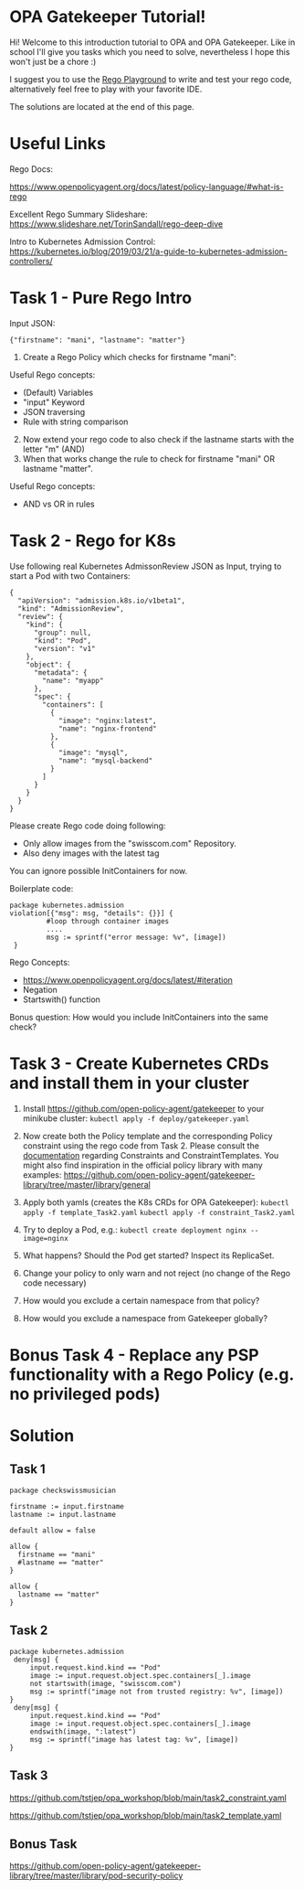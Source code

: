 # OPA Gatekeeper Tutorial!

Hi! Welcome to this introduction tutorial to OPA and OPA Gatekeeper.
Like in school I'll give you tasks which you need to solve, nevertheless I hope this won't just be a chore :)

I suggest you to use the [Rego Playground](https://play.openpolicyagent.org/) to write and test your rego code, alternatively feel free to play with your favorite IDE.

The solutions are located at the end of this page.

# Useful Links
Rego Docs:

https://www.openpolicyagent.org/docs/latest/policy-language/#what-is-rego

Excellent Rego Summary Slideshare:
https://www.slideshare.net/TorinSandall/rego-deep-dive

Intro to Kubernetes Admission Control:
https://kubernetes.io/blog/2019/03/21/a-guide-to-kubernetes-admission-controllers/

# Task 1 - Pure Rego Intro
Input JSON:

    {"firstname": "mani", "lastname": "matter"}

 1. Create a Rego Policy which checks for firstname "mani":

Useful Rego concepts: 

 - (Default) Variables
 - "input" Keyword
 - JSON traversing
 - Rule with string comparison

2. Now extend your rego code to also check if the lastname starts with the letter "m" (AND)
3. When that works change the rule to check for firstname "mani" OR lastname "matter".

Useful Rego concepts: 

 - AND vs OR in rules

# Task 2 - Rego for K8s
Use following real Kubernetes AdmissonReview JSON as Input, trying to start a Pod with two Containers:

    {
      "apiVersion": "admission.k8s.io/v1beta1",
      "kind": "AdmissionReview",
      "review": {
        "kind": {
          "group": null,
          "kind": "Pod",
          "version": "v1"
        },
        "object": {
          "metadata": {
            "name": "myapp"
          },
          "spec": {
            "containers": [
              {
                "image": "nginx:latest",
                "name": "nginx-frontend"
              },
              {
                "image": "mysql",
                "name": "mysql-backend"
              }
            ]
          }
        }
      }
    }

Please create Rego code doing following: 
 - Only allow images from the "swisscom.com" Repository.
 - Also deny images with the latest tag
 
You can ignore possible InitContainers for now.

Boilerplate code:

    package kubernetes.admission
    violation[{"msg": msg, "details": {}}] {
             #loop through container images
             ....
             msg := sprintf("error message: %v", [image])
     }

Rego Concepts:

 - https://www.openpolicyagent.org/docs/latest/#iteration
 - Negation
 - Startswith() function

Bonus question:
How would you include InitContainers into the same check?

# Task 3 - Create Kubernetes CRDs and install them in your cluster
 1. Install https://github.com/open-policy-agent/gatekeeper to your minikube cluster:
 `kubectl apply -f deploy/gatekeeper.yaml`


 2. Now create both the Policy template and the corresponding Policy constraint using the rego code from Task 2. 
Please consult the [documentation](https://github.com/open-policy-agent/frameworks/tree/master/constraint#opa-constraint-framework) regarding Constraints and ConstraintTemplates. 
You might also find inspiration in the official policy library with many examples:
https://github.com/open-policy-agent/gatekeeper-library/tree/master/library/general
2. Apply both yamls (creates the K8s CRDs for OPA Gatekeeper):
`kubectl apply -f template_Task2.yaml`
`kubectl apply -f constraint_Task2.yaml`
3. Try to deploy a Pod, e.g.:
`kubectl create deployment nginx --image=nginx`
4. What happens? Should the Pod get started? Inspect its ReplicaSet.
5. Change your policy to only warn and not reject (no change of the Rego code necessary)
6. How would you exclude a certain namespace from that policy?
7. How would you exclude a namespace from Gatekeeper globally?


# Bonus Task 4 - Replace any PSP functionality with a Rego Policy (e.g. no privileged pods)


# Solution

## Task 1

    package checkswissmusician
     
    firstname := input.firstname
    lastname := input.lastname
     
    default allow = false
     
    allow {
      firstname == "mani"
      #lastname == "matter"
    }
    
    allow {
      lastname == "matter"
    }

## Task 2

    package kubernetes.admission
     deny[msg] {
         input.request.kind.kind == "Pod"
         image := input.request.object.spec.containers[_].image
         not startswith(image, "swisscom.com")
         msg := sprintf("image not from trusted registry: %v", [image])
    }
     deny[msg] {
         input.request.kind.kind == "Pod"
         image := input.request.object.spec.containers[_].image
         endswith(image, ":latest")
         msg := sprintf("image has latest tag: %v", [image])
    }

## Task 3
https://github.com/tstjep/opa_workshop/blob/main/task2_constraint.yaml

https://github.com/tstjep/opa_workshop/blob/main/task2_template.yaml

## Bonus Task
https://github.com/open-policy-agent/gatekeeper-library/tree/master/library/pod-security-policy
